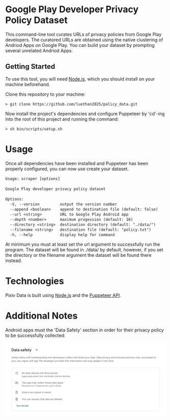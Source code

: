 # Google Play Developer Privacy Policy Dataset
This command-line tool curates URLs of privacy policies from Google Play developers. The curatored URLs are obtained using the native clustering of Andriod Apps on Google Play. You can build your dataset by prompting several unrelated Andriod Apps.

## Getting Started
To use this tool, you will need [Node.js](https://nodejs.org/en), which you should install on your machine beforehand. <br>

Clone this repository to your machine:
```shell
> git clone https://github.com/luethan2025/policy_data.git
```
Now install the project's dependencies and configure Puppeteer by 'cd'-ing into the root of this project and running the command:
```shell
> sh bin/scripts/setup.sh
```

# Usage
Once all dependencies have been installed and Puppeteer has been properly configured, you can now use create your dataset.
```
Usage: scraper [options]

Google Play developer privacy policy dataset

Options:
  -V, --version         output the version number
  --append <boolean>    append to destination file (default: false)
  --url <string>        URL to Google Play Android app
  --depth <number>      maximum progession (default: 10)
  --directory <string>  destination directory (default: "./data/")
  --filename <string>   destination file (default: "policy.txt")
  -h, --help            display help for command
```
At minimum you must at least set the url argument to successfully run the program. The dataset will be found in ./data/ by default, however, if you set the directory or the filename argument the dataset will be found there instead.

# Technologies
Pixiv Data is built using [Node.js](https://nodejs.org/en) and the [Puppeteer API](https://github.com/puppeteer/puppeteer).

# Additional Notes
Android apps must the 'Data Safety' section in order for their privacy policy to be successfully collected:
<p align="center">
<img src = docs/images/data_safety.png>
</p>

